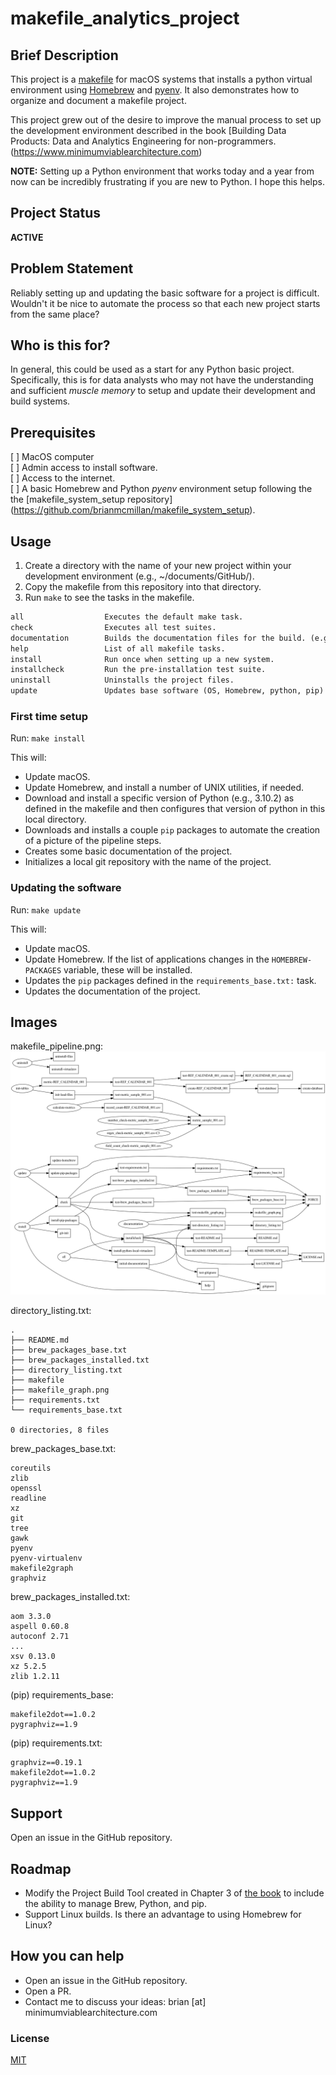 # makefile_analytics_project
## Brief Description
This project is a [makefile](https://www.gnu.org/software/make/) for macOS systems that installs a python virtual environment using [Homebrew](https://brew.sh) and [pyenv](https://github.com/pyenv/pyenv). It also demonstrates how to organize and document a makefile project. 

This project grew out of the desire to improve the manual process to set up the development environment described in the book [Building Data Products: Data and Analytics Engineering for non-programmers.(https://www.minimumviablearchitecture.com)

**NOTE:** Setting up a Python environment that works today and a year from now can be incredibly frustrating if you are new to Python. I hope this helps.
 
## Project Status
**ACTIVE**
 
## Problem Statement
Reliably setting up and updating the basic software for a project is difficult. Wouldn't it be nice to automate the process so that each new project starts from the same place?

## Who is this for?
In general, this could be used as a start for any Python basic project. Specifically, this is for data analysts who may not have the understanding and sufficient *muscle memory* to setup and update their development and build systems. 
 
## Prerequisites
[ ] MacOS computer  
[ ] Admin access to install software.  
[ ] Access to the internet.  
[ ] A basic Homebrew and Python *pyenv* environment setup following the the [makefile_system_setup repository] (https://github.com/brianmcmillan/makefile_system_setup).
 
## Usage
1. Create a directory with the name of your new project within your development environment (e.g., ~/documents/GitHub/).
1. Copy the makefile from this repository into that directory.
1. Run `make` to see the tasks in the makefile.

```makefile
all                  Executes the default make task.
check                Executes all test suites.
documentation        Builds the documentation files for the build. (e.g. schema docs, data flow diagrams)
help                 List of all makefile tasks.
install              Run once when setting up a new system.
installcheck         Run the pre-installation test suite.
uninstall            Uninstalls the project files.
update               Updates base software (OS, Homebrew, python, pip)
```
 
### First time setup
Run: `make install`

This will:
- Update macOS.
- Update Homebrew, and install a number of UNIX utilities, if needed.
- Download and install a specific version of Python (e.g., 3.10.2) as defined in the makefile and then configures that version of python in this local directory.
- Downloads and installs a couple `pip` packages to automate the creation of a picture of the pipeline steps.
- Creates some basic documentation of the project.
- Initializes a local git repository with the name of the project. 
 
### Updating the software
Run: `make update`

This will:
- Update macOS.
- Update Homebrew. If the list of applications changes in the `HOMEBREW-PACKAGES` variable, these will be installed.
- Updates the `pip` packages defined in the `requirements_base.txt:` task.
- Updates the documentation of the project.
 
## Images
makefile_pipeline.png:
![Makefile pipeline](makefile_graph.png)

directory_listing.txt:
```
.
├── README.md
├── brew_packages_base.txt
├── brew_packages_installed.txt
├── directory_listing.txt
├── makefile
├── makefile_graph.png
├── requirements.txt
└── requirements_base.txt

0 directories, 8 files
```
brew_packages_base.txt:
```text
coreutils
zlib
openssl
readline
xz
git
tree
gawk
pyenv
pyenv-virtualenv
makefile2graph
graphviz
```

brew_packages_installed.txt:
```text
aom 3.3.0
aspell 0.60.8
autoconf 2.71
...
xsv 0.13.0
xz 5.2.5
zlib 1.2.11
```

(pip) requirements_base:
```
makefile2dot==1.0.2
pygraphviz==1.9
```

(pip) requirements.txt:
```
graphviz==0.19.1
makefile2dot==1.0.2
pygraphviz==1.9
```

## Support
Open an issue in the GitHub repository.
 
## Roadmap
- Modify the Project Build Tool created in Chapter 3 of [the book](https://www.minimumviablearchitecture.com) to include the ability to manage Brew, Python, and pip. 
- Support Linux builds. Is there an advantage to using Homebrew for Linux?
 
## How you can help
- Open an issue in the GitHub repository.
- Open a PR.
- Contact me to discuss your ideas: brian [at] minimumviablearchitecture.com
 
### License
[MIT](LICENSE.md)
